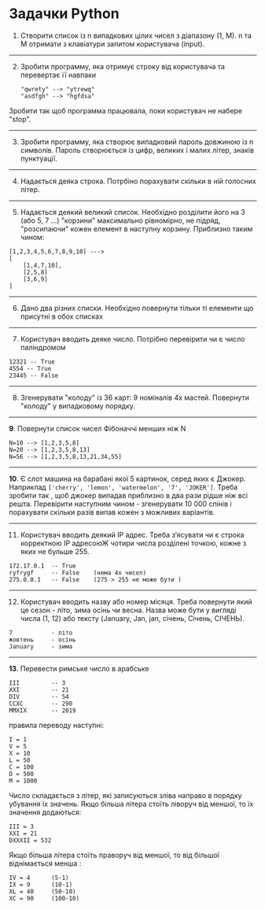 
# Задачки Python

1. Створити список із n випадкових цілих чисел з діапазону (1, М).
   n та М отримати з клавіатури запитом користувача (input).

---
   
2. Зробити программу, яка отримує строку від користувача та перевертає її навпаки
    ```
   "qwrety" --> "ytrewq"
    "asdfgh" --> "hgfdsa"
   ```
Зробити так щоб программа працювала, поки користувач не набере "stop".

---

3. Зробити программу, яка створює випадковий пароль довжиною із n символів.
    Пароль створюється із цифр, великих і малих літер, знаків пунктуації.
    
---

4. Надається деяка строка. Потрбіно порахувати скільки в ній голосних літер.
---

5. Надається деякий великий список. Необхідно розділити його на 3 (або 5, 7 ...) 
    "корзини" максимально рівномірно, не підряд, "розсипаючи" кожен елемент в наступну корзину.
    Приблизно таким чином:
```
[1,2,3,4,5,6,7,8,9,10] ---> 
[
    [1,4,7,10],
    [2,5,8]
    [3,6,9]
]
```
---   
6. Дано два різних списки. Необхідно повернути тільки ті елементи що присутні в обох списках

---
7. Користувач вводить деяке число. Потрібно перевірити чи є число паліндромом
```
12321 -- True
4554 -- True
23445 -- False
```
 
---   
8. Згенерувати "колоду" із 36 карт: 9 номіналів 4х мастей. Повернути "колоду" у випадковому порядку.

---
**9**. Повернути список чисел Фібоначчі менших ніж N
```
N=10 --> [1,2,3,5,8]
N=20 --> [1,2,3,5,8,13]
N=56 --> [1,2,3,5,8,13,21,34,55]
```

---
**10**. Є слот машина на барабані якої 5 картинок, серед яких є Джокер. 
    Наприклад `['cherry', 'lemon', 'watermelon', '7', 'JOKER']`.
    Треба зробити так , щоб джокер випадав приблизно в два рази рідше ніж всі решта.
    Перевірити наступним чином - згенерувати 10 000 спінів і порахувати скільки разів 
випав кожен з можливих варіантів.

---
11. Користувач вводить деякий IP адрес. Треба зʼясувати чи є строка корректною IP адресоюЖ 
чотири числа розділені точкою, кожне з яких не бульше 255.
```
172.17.0.1  -- True
ryfrygf     -- False    (нема 4х чисел)
275.0.0.1   -- False    (275 > 255 не може бути )
```

---
12.  Користувач вводить назву або номер місяця. Треба повернути який це сезон - літо, зима осінь чи весна. 
Назва може бути у вигляді числа (1, 12) або тексту (January, Jan, jan, січень, Січень, СІЧЕНЬ). 
```
7           - літо
жовтень     - осінь
January     - зима
```

---
**13**. Перевести римське число в арабське
```
III         -- 3
XXI         -- 21
DIV         -- 54
CCХС        -- 290
MMXIX       -- 2019
```
    
правила переводу наступні:
```
I = 1
V = 5
X = 10
L = 50
C = 100
D = 500
M = 1000
```

Число складається з літер, які записуються зліва направо в порядку убування їх значень.
Якщо більша літера стоїть ліворуч від меншої, то їх значення додаються: 
```
III = 3
XXI = 21
DXXXII = 532
```
Якщо більша літера стоїть праворуч від меншої, то від більшої віднімається менша : 
```
IV = 4      (5-1)
IX = 9      (10-1)
XL = 40     (50-10)
XC = 90     (100-10)
```


